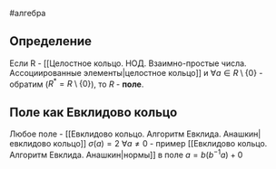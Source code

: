 #алгебра 
## Определение
Если R - [[Целостное кольцо. НОД. Взаимно-простые числа. Ассоциированные элементы|целостное кольцо]] и $\forall a \in R \setminus \{ 0 \}$ - обратим ($R^* = R \setminus \{ 0 \}$), то $R$ - **поле**.

## Поле как Евклидово кольцо
Любое поле - [[Евклидово кольцо. Алгоритм Евклида. Анашкин|евклидово кольцо]]
$\sigma(a) = 2 \ \forall a \neq 0$ - пример [[Евклидово кольцо. Алгоритм Евклида. Анашкин|нормы]] в поле
$a = b(b^{-1}a) + 0$